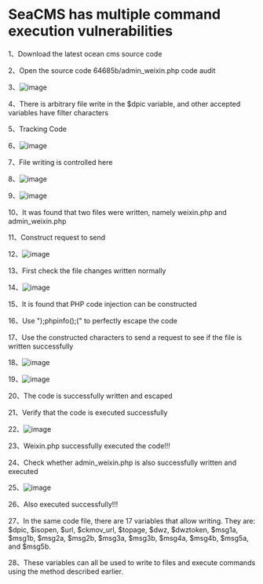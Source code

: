 # SeaCMS has multiple command execution vulnerabilities

1、Download the latest ocean cms source code

2、Open the source code 64685b/admin_weixin.php code audit

3、![image](https://github.com/Q1M0Sec/seacms/assets/102501236/b35eebae-f939-4212-9b68-e2dbf9beafe9)


4、There is arbitrary file write in the $dpic variable, and other accepted variables have filter characters

5、Tracking Code

6、![image](https://github.com/Q1M0Sec/seacms/assets/102501236/e0ccc9fc-e250-4933-a59e-4af58925e4cc)

7、File writing is controlled here

8、![image](https://github.com/Q1M0Sec/seacms/assets/102501236/23ace3cc-44ed-4ba4-a5c4-93a057f76cf9)

9、![image](https://github.com/Q1M0Sec/seacms/assets/102501236/5ebddc39-d1e3-4466-9ed2-3d254050d0bb)

10、It was found that two files were written, namely weixin.php and admin_weixin.php

11、Construct request to send

12、![image](https://github.com/Q1M0Sec/seacms/assets/102501236/88f4c174-670c-4613-9d05-6e5434817e1d)

13、First check the file changes written normally

14、![image](https://github.com/Q1M0Sec/seacms/assets/102501236/7ba6f025-8824-460e-aa79-806b67167190)

15、It is found that PHP code injection can be constructed

16、Use ");phpinfo();(" to perfectly escape the code

17、Use the constructed characters to send a request to see if the file is written successfully

18、![image](https://github.com/Q1M0Sec/seacms/assets/102501236/c1bbcdc7-ca95-41bf-bebb-45b01e1d5b5f)

19、![image](https://github.com/Q1M0Sec/seacms/assets/102501236/45788bb7-0423-4bda-8988-32bfc9075466)

20、The code is successfully written and escaped

21、Verify that the code is executed successfully

22、![image](https://github.com/Q1M0Sec/seacms/assets/102501236/5c580f84-e8cc-441a-bbb6-79159835e507)

23、Weixin.php successfully executed the code!!!

24、Check whether admin_weixin.php is also successfully written and executed

25、![image](https://github.com/Q1M0Sec/seacms/assets/102501236/dba135ad-a0ae-4468-a7b9-7c9685dd5fac)

26、Also executed successfully!!!

27、In the same code file, there are 17 variables that allow writing. They are: $dpic, $isopen, $url, $ckmov_url, $topage, $dwz, $dwztoken, $msg1a, $msg1b, $msg2a, $msg2b, $msg3a, $msg3b, $msg4a, $msg4b, $msg5a, and $msg5b.

28、These variables can all be used to write to files and execute commands using the method described earlier.


